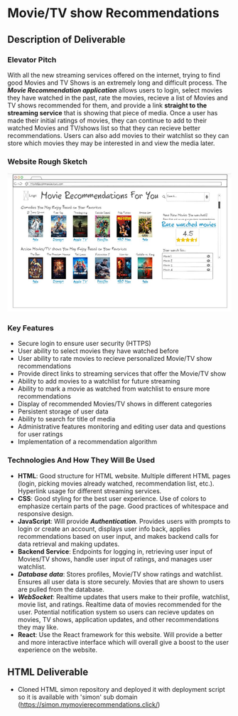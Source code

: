 # Movie/TV show Recommendations


## Description of Deliverable


### Elevator Pitch

With all the new streaming services offered on the internet, trying to find good Movies and TV Shows is an extremely long and difficult process. The ***Movie Recommendation application*** allows users to login, select movies they have watched in the past, rate the movies, recieve a list of Movies and TV shows recommended for them, and provide a link **straight to the streaming service** that is showing that piece of media. Once a user has made their initial ratings of movies, they can continue to add to their watched Movies and TV/shows list so that they can recieve better recommendations. Users can also add movies to their watchlist so they can store which movies they may be interested in and view the media later. 


### Website Rough Sketch

![Website Sketch](https://github.com/AldenKim/startup/blob/main/MovieWebsite.JPG)


### Key Features

- Secure login to ensure user security (HTTPS)
- User ability to select movies they have watched before
- User ability to rate movies to recieve personalized Movie/TV show recommendations
- Provide direct links to streaming services that offer the Movie/TV show
- Ability to add movies to a watchlist for future streaming
- Ability to mark a movie as watched from watchlist to ensure more recommendations
- Display of recommended Movies/TV shows in different categories
- Persistent storage of user data
- Ability to search for title of media
- Administrative features monitoring and editing user data and questions for user ratings
- Implementation of a recommendation algorithm


### Technologies And How They Will Be Used
- **HTML**: Good structure for HTML website. Multiple different HTML pages (login, picking movies already watched, recommendation list, etc.). Hyperlink usage for different streaming services.
- **CSS**: Good styling for the best user experience. Use of colors to emphasize certain parts of the page. Good practices of whitespace and responsive design.
- **JavaScript**: Will provide ***Authentication***. Provides users with prompts to login or create an account, displays user info back, applies recommendations based on user input, and makes backend calls for data retrieval and making updates.
- **Backend Service**: Endpoints for logging in, retrieving user input of Movies/TV shows, handle user input of ratings, and manages user watchlist.
- ***Database data***: Stores profiles, Movie/TV show ratings and watchlist. Ensures all user data is store securely. Movies that are shown to users are pulled from the database.
- ***WebSocket***: Realtime updates that users make to their profile, watchlist, movie list, and ratings. Realtime data of movies recommended for the user. Potential notification system so users can recieve updates on movies, TV shows, application updates, and other recommendations they may like.
- **React**: Use the React framework for this website. Will provide a better and more interactive interface which will overall give a boost to the user experience on the website.

## HTML Deliverable
- Cloned HTML simon repository and deployed it with deployment script so it is available with 'simon' sub domain (https://simon.mymovierecommendations.click/)
